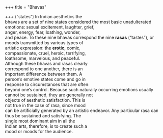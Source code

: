 +++
title = "Bhavas"

+++
(“states”) In Indian aesthetics the  
bhavas are a set of nine states considered the most basic unadulterated emotions: sexual excitement, laughter, grief,  
anger, energy, fear, loathing, wonder,  
and peace. To these nine bhavas correspond the nine **rasas** (“tastes”), or  
moods transmitted by various types of  
artistic expression: the **erotic**, comic,  
compassionate, cruel, heroic, terrifying,  
loathsome, marvelous, and peaceful.  
Although these bhavas and rasas clearly  
correspond to one another, there is an  
important difference between them. A  
person’s emotive states come and go in  
response to circumstances that are often  
beyond one’s control. Because such naturally occurring emotions usually cannot be sustained, they are generally not  
objects of aesthetic satisfaction. This is  
not true in the case of rasa, since mood  
can be artificially generated by an artistic endeavor. Any particular rasa can  
thus be sustained and satisfying. The  
single most dominant aim in all the  
Indian arts, therefore, is to create such a  
mood or moods for the audience.